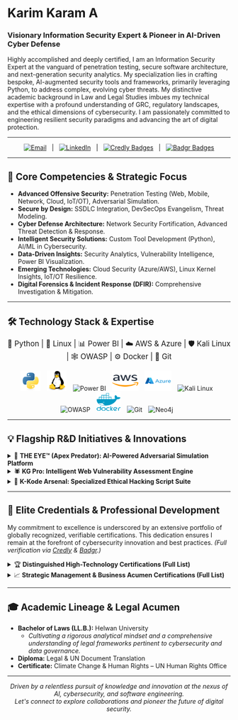 # Karim Karam A
### Visionary Information Security Expert & Pioneer in AI-Driven Cyber Defense

Highly accomplished and deeply certified, I am an Information Security Expert at the vanguard of penetration testing, secure software architecture, and next-generation security analytics. My specialization lies in crafting bespoke, AI-augmented security tools and frameworks, primarily leveraging Python, to address complex, evolving cyber threats. My distinctive academic background in Law and Legal Studies imbues my technical expertise with a profound understanding of GRC, regulatory landscapes, and the ethical dimensions of cybersecurity. I am passionately committed to engineering resilient security paradigms and advancing the art of digital protection.

---

<p align="center">
  <a href="mailto:kareem.software@gmail.com"><img src="https://img.shields.io/badge/-Email-D14836?style=flat-square&logo=gmail&logoColor=white" alt="Email"/></a>
    |  
  <a href="https://www.linkedin.com/in/karim-karam-ahmed/" target="_blank"><img src="https://img.shields.io/badge/-LinkedIn-0077B5?style=flat-square&logo=linkedin&logoColor=white" alt="LinkedIn"/></a>
    |  
  <a href="https://www.credly.com/users/karim-karam-ahmed-ali/badges" target="_blank"><img src="https://img.shields.io/badge/-Credly%20Badges-00A9B7?style=flat-square&logo=credly&logoColor=white" alt="Credly Badges"/></a>
    |  
  <a href="https://api.badgr.io/public/collections/e02f6b1179764464b39c7eca6d29e4ac" target="_blank"><img src="https://img.shields.io/badge/-Badgr%20Badges-F05323?style=flat-square&logo=badgr&logoColor=white" alt="Badgr Badges"/></a>
</p>

---

## 🎯 Core Competencies & Strategic Focus

*   **Advanced Offensive Security:** Penetration Testing (Web, Mobile, Network, Cloud, IoT/OT), Adversarial Simulation.
*   **Secure by Design:** SSDLC Integration, DevSecOps Evangelism, Threat Modeling.
*   **Cyber Defense Architecture:** Network Security Fortification, Advanced Threat Detection & Response.
*   **Intelligent Security Solutions:** Custom Tool Development (Python), AI/ML in Cybersecurity.
*   **Data-Driven Insights:** Security Analytics, Vulnerability Intelligence, Power BI Visualization.
*   **Emerging Technologies:** Cloud Security (Azure/AWS), Linux Kernel Insights, IoT/OT Resilience.
*   **Digital Forensics & Incident Response (DFIR):** Comprehensive Investigation & Mitigation.

---

## 🛠️ Technology Stack & Expertise

<p align="center" style="font-size: 1.2em; margin-bottom: 15px;">
  🐍 Python | 🐧 Linux | 📊 Power BI | ☁️ AWS & Azure | 🛡️ Kali Linux | 🕸️ OWASP | ⚙️ Docker | 🔧 Git
</p>
<p align="center">
  <img src="https://raw.githubusercontent.com/devicons/devicon/master/icons/python/python-original.svg" alt="Python" width="45" height="45" style="margin-right:10px;"/>
  <img src="https://raw.githubusercontent.com/devicons/devicon/master/icons/linux/linux-original.svg" alt="Linux" width="45" height="45" style="margin-right:10px;"/>
  <img src="https://raw.githubusercontent.com/microsoft/PowerBI-Icons/main/PNG/Power-BI.png" alt="Power BI" width="45" height="45" style="margin-right:10px;"/>
  <img src="https://raw.githubusercontent.com/devicons/devicon/master/icons/amazonwebservices/amazonwebservices-original-wordmark.svg" alt="AWS" width="60" height="45" style="margin-right:10px;"/>
  <img src="https://raw.githubusercontent.com/devicons/devicon/master/icons/azure/azure-original-wordmark.svg" alt="Azure" width="60" height="45" style="margin-right:10px;"/>
  <img src="https://www.kali.org/images/kali-logo.svg" alt="Kali Linux" width="45" height="45" style="margin-right:10px;"/>
  <img src="https://owasp.org/assets/images/logo.png" alt="OWASP" width="45" height="45" style="margin-right:10px;"/>
  <img src="https://raw.githubusercontent.com/devicons/devicon/master/icons/docker/docker-plain-wordmark.svg" alt="Docker" width="55" height="45" style="margin-right:10px;"/>
  <img src="https://www.vectorlogo.zone/logos/git-scm/git-scm-icon.svg" alt="Git" width="45" height="45" style="margin-right:10px;"/>
  <img src="https://dist.neo4j.com/wp-content/uploads/20210423095420/neo4j-logo-2021.png" alt="Neo4j" width="45" height="45" style="margin-right:10px;"/>
</p>

---

## 💡 Flagship R&D Initiatives & Innovations

<details>
<summary>👑 <strong>THE EYE™ (Apex Predator): AI-Powered Adversarial Simulation Platform</strong></summary>
<div style="padding-left: 20px;">
<p>A paradigm-shifting, AI-orchestrated platform for comprehensive security posture validation and enterprise-grade adversarial emulation. THE EYE™ leverages a proprietary HyperConverged Cognitive Core (HC3) to deliver unparalleled proactive defense testing and advanced threat landscape intelligence.</p>
<strong>Core Innovations:</strong>
<ul>
  <li>Cognitive Knowledge Graph (KG) & Advanced Reasoning Engine.</li>
  <li>Multi-Agent AI Core (Apex Sentience) for strategic planning and adaptive C2 evasion.</li>
  <li>Unified Multi-Domain Security Analysis (DAST, SAST, SCA, Binary, Network, Cloud, Crypto).</li>
  <li>Kinetic EDR Evasion & Hyperstealth Module (AMSI Bypass, API Unhooking, Process Hollowing).</li>
</ul>
<em>Key Technologies: Python, Advanced AI/ML (TensorFlow/PyTorch), Neo4j, Docker/Kubernetes.</em><br/>
<em>(Status: Advanced R&D. Access restricted due to capability sensitivity.)</em>
</div>
</details>

<details>
<summary>🕷️ <strong>KG Pro: Intelligent Web Vulnerability Assessment Engine</strong></summary>
<div style="padding-left: 20px;">
<p>A sophisticated web application scanner designed to autonomously identify over 60 critical and common web vulnerabilities with high precision and contextual awareness, minimizing false positives.</p>
<em>Key Technologies: Python, Advanced Web Crawling/Parsing, Custom Vulnerability Signatures.</em>
</div>
</details>

<details>
<summary>🤖 <strong>K-Kode Arsenal: Specialized Ethical Hacking Script Suite</strong></summary>
<div style="padding-left: 20px;">
<p>A curated collection of 12+ high-performance Python scripts, purpose-built to automate and accelerate complex vulnerability scanning and security assessment workflows across diverse ethical hacking domains.</p>
</div>
</details>

---

## 📜 Elite Credentials & Professional Development

My commitment to excellence is underscored by an extensive portfolio of globally recognized, verifiable certifications. This dedication ensures I remain at the forefront of cybersecurity innovation and best practices.
*(Full verification via <a href="https://www.credly.com/users/karim-karam-ahmed-ali/badges" target="_blank">Credly</a> & <a href="https://api.badgr.io/public/collections/e02f6b1179764464b39c7eca6d29e4ac" target="_blank">Badgr</a>.)*

<details>
<summary>🏆 <strong>Distinguished High-Technology Certifications (Full List)</strong></summary>
<div style="padding-left: 20px;">

**I. Python, Data Science & Advanced Analytics:**
<ul>
  <li>Python Essentials – Microsoft</li>
  <li>Python Programming – Ministry of Communications and IT (ITI)</li>
  <li>Python Essentials (Level 1 & 2) – Cisco</li>
  <li>Data Analytics Essentials – Cisco</li>
  <li>Data Analysis with Python (Level 1-2) – IBM</li>
  <li>Python for Data Science – IBM</li>
  <li>Data Visualization with Python – IBM</li>
  <li>Data Science & Analytics – HP Foundation</li>
  <li>Data Analysis – Microsoft</li>
  <li>Power BI – Microsoft</li>
  <li>Advanced Google Analytics – Google</li>
  <li>SEO Toolkit – SEMrush Academy</li>
  <li>Database Fundamentals – Ministry of Communications and IT (ITI)</li>
</ul>

**II. Artificial Intelligence & Machine Learning in Security:**
<ul>
  <li>Introduction to Artificial Intelligence – AWS</li>
  <li>Artificial Intelligence Skills – Future Learn Academy</li>
  <li>Artificial Intelligence – Ministry of Communications and IT (ITI)</li>
  <li>AI Security & Governance Certification - Securiti academy</li>
</ul>

**III. Secure Software Development Lifecycle (SSDLC):**
<ul>
  <li>Secure Software Development Lifecycle (SSDLC) – Ministry of Communications and IT (ITI)</li>
</ul>

**IV. IT Systems, Advanced Networking & Linux Engineering:**
<ul>
  <li>IT-System Admin – Ministry of Communications and IT (ITI)</li>
  <li>Networking Basics – Cisco</li>
  <li>Introduction to Network Security - Ministry of Communications and IT (ITI)</li>
  <li>Implementation of Computer Network Fundamentals - Ministry of Communications and IT (ITI)</li>
  <li>Network Technician – Cisco</li>
  <li>Networking Devices & Initial Configurations – Cisco</li>
  <li>Network Virtualization Concepts – VMware IT Academy</li>
  <li>Computer Network Fundamentals - Ministry of Communications and IT (ITI)</li>
  <li>Operating Systems Basics – Cisco</li>
  <li>NDE Linux Essentials – Cisco</li>
  <li>Introduction to Linux (LSF101) – Linux Foundation</li>
  <li>Guide to Linux Kernel Development (LFD103) – Linux Foundation</li>
  <li>Linux Essentials (Ubuntu/Debian) – Ministry of Communications and IT (ITI)</li>
  <li>Programming for Network Engineers (PRNE) - Cisco</li>
  <li>Computer communication and networks cs402 -Saylor academy</li>
</ul>

**V. Cybersecurity Fundamentals, Cloud & Critical Infrastructure Security:**
<ul>
  <li>Introduction to Cybersecurity – Cisco</li>
  <li>Cybersecurity Fundamentals – Palo Alto Networks Academy</li>
  <li>Network Security Fundamentals – Palo Alto Networks Academy</li>
  <li>Cybersecurity Fundamentals – IBM</li>
  <li>Cybersecurity Fundamentals Entry Level – Kaspersky Academy</li>
  <li>Cybersecurity & Cloud Security – Oracle</li>
  <li>Introduction in critical infrastructure protection- OPSWAT Academy</li>
  <li>Azure Management – Microsoft</li>
  <li>Power Protect Cyber Recovery Concepts – Dell Technologies</li>
</ul>

**VI. Offensive Security: Ethical Hacking, Penetration Testing & Adversarial Tactics:**
<ul>
  <li>Ethical Hacker (EHE) – EC-Council</li>
  <li>Ethical Hacker – Cisco</li>
  <li>Ethical Hacking (Verified) – Ministry of Communications and IT (ITI)</li>
  <li>Penetration Testing & Ethical Hacking – CYBRARY</li>
  <li>Offensive Penetration Testing – CYBRARY</li>
  <li>Developing Ethical Hacking Tools with Python– CYBRARY</li>
  <li>Android Bug Bounty Hunting – EC-Council</li>
  <li>SQL Injection Attacks – EC-Council</li>
  <li>Penetration Testing Engineer -Alison Academy</li>
</ul>

**VII. Application Security (Web/Mobile) & Advanced Threat Management:**
<ul>
  <li>OWASP TOP10 (Web Cybersecurity) – Ministry of Communications and IT (ITI)</li>
  <li>OWASP TOP10 (Mobile) – Ministry of Communications and IT (ITI)</li>
  <li>Mobile Platform, IoT, and OT Hacking– CYBRARY</li>
  <li>Cyber Threat Management – Cisco</li>
</ul>

**VIII. Cybersecurity Analysis, Digital Forensics & Core Defensive Principles:**
<ul>
  <li>Junior Cybersecurity Analyst – Cisco</li>
  <li>Cybersecurity Engineer – Ministry of Communications and IT (ITI)</li>
  <li>Certified Information Systems Security Professional (CISSP) – CYBRARY (Training)</li>
  <li>Network Defense – Cisco</li>
  <li>Endpoint Security – Cisco</li>
  <li>Advanced Digital Forensics – The Open University</li>
</ul>
</div>
<br/>
<strong>Recognized Technical Badge Issuing Organizations (Highlights):</strong>
Microsoft, Cisco, VMware, IBM, Oracle, Palo Alto Networks, Kaspersky Academy, Ministry of Communications and IT (ITI), Linux Foundation, EC-Council, Google, SEMrush Academy, AWS, Future Learn Academy, CYBRARY, The Open University, Dell Technologies, OPSWAT Academy, Securiti academy, Saylor Academy, Alison Academy, HP Foundation, UNICEF.
</details>

<details>
<summary>📈 <strong>Strategic Management & Business Acumen Certifications (Full List)</strong></summary>
<div style="padding-left: 20px;">
<p>Augmenting technical expertise with robust competencies in leadership, strategy, and business operations:</p>
<ul>
  <li>Diploma in Human Resources Management – Alison Academy</li>
  <li>HR Management Certification – Saylor Academy</li>
  <li>HR Professional Skills – The Open University</li>
  <li>People Management Certification – Udemy Academy</li>
  <li>Strategic Management – Saylor Academy</li>
  <li>Fundamentals of Accounting – Udemy</li>
  <li>Success Mindset – HP Foundation</li>
  <li>Advanced Decision-Making – The Open University</li>
  <li>Innovation & Sustainability – Saylor Academy</li>
  <li>Information Management Essentials – UNICEF</li>
  <li>Business Intelligence & Knowledge Management – Alison Academy</li>
  <li>Documenting Business Processes & Information Systems – Alison Academy</li>
  <li>Basic Study Skills – Alison Academy</li>
  <li>Business Start-ups – Alison Academy</li>
  <li>Product Management – Udemy</li>
  <li>Closing the Marketing-Sales Gap – Udemy</li>
  <li>Art of Negotiation – Alison Academy</li>
  <li>Political Science – Saylor Academy</li>
  <li>Educator Academy – Microsoft</li>
  <li>Freelancing Basics – Ministry of Communications and IT (ITI)</li>
</ul>
</div>
</details>

---

## 🎓 Academic Lineage & Legal Acumen

*   **Bachelor of Laws (LL.B.):** Helwan University
    *   *Cultivating a rigorous analytical mindset and a comprehensive understanding of legal frameworks pertinent to cybersecurity and data governance.*
*   **Diploma:** Legal & UN Document Translation
*   **Certificate:** Climate Change & Human Rights – UN Human Rights Office

---

<p align="center" style="font-style: italic;">
  Driven by a relentless pursuit of knowledge and innovation at the nexus of AI, cybersecurity, and software engineering.
  <br/>
  Let's connect to explore collaborations and pioneer the future of digital security.
</p>

<!-- Optional: GitHub Stats - Uncomment and customize if desired -->
<!--
<p align="center">
  <img height="160em" src="https://github-readme-stats.vercel.app/api?username=YourGitHubUsername&show_icons=true&theme=transparent&include_all_commits=true&count_private=true&border_radius=10&hide_border=true"/>
  <img height="160em" src="https://github-readme-stats.vercel.app/api/top-langs/?username=YourGitHubUsername&layout=compact&langs_count=7&theme=transparent&border_radius=10&hide_border=true"/>
</p>
-->
